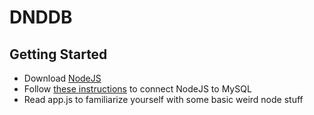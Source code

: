 # DNDDB
## Getting Started
* Download [NodeJS](https://nodejs.org/en/)
* Follow [these instructions](https://www.w3schools.com/nodejs/nodejs_mysql.asp) to connect NodeJS to MySQL
* Read app.js to familiarize yourself with some basic weird node stuff